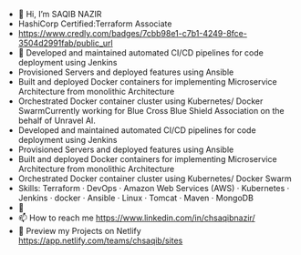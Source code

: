 - 👋 Hi, I’m SAQIB NAZIR
- HashiCorp Certified:Terraform Associate
- https://www.credly.com/badges/7cbb98e1-c7b1-4249-8fce-3504d2991fab/public_url
- 👀  Developed and maintained automated CI/CD pipelines for code deployment using Jenkins
- Provisioned Servers and deployed features using Ansible
- Built and deployed Docker containers for implementing Microservice Architecture from monolithic Architecture 
- Orchestrated Docker container cluster using Kubernetes/ Docker SwarmCurrently working for Blue Cross Blue Shield Association on the behalf of Unravel AI. 
- Developed and maintained automated CI/CD pipelines for code deployment using Jenkins 
- Provisioned Servers and deployed features using Ansible 
- Built and deployed Docker containers for implementing Microservice Architecture from monolithic Architecture 
- Orchestrated Docker container cluster using Kubernetes/ Docker Swarm
- Skills: Terraform · DevOps · Amazon Web Services (AWS) · Kubernetes · Jenkins · docker · Ansible · Linux · Tomcat · Maven · MongoDB
- 🌱 
- 📫 How to reach me https://www.linkedin.com/in/chsaqibnazir/ 
-  💞️ Preview my Projects on Netlify https://app.netlify.com/teams/chsaqib/sites

<!---
chsaqib/chsaqib is a ✨ special ✨ repository because its `README.md` (this file) appears on your GitHub profile.
You can click the Preview link to take a look at your changes.
--->
